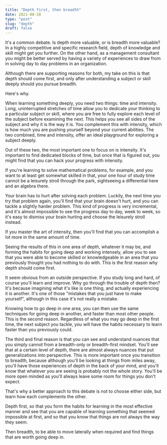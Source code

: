 ```yaml
---
title: "Depth first, then breadth"
date: 2021-08-28
type: "post"
slug: "depth"
draft: false
---
```


It's a common debate. Is depth more valuable, or is breadth more valuable? In a highly competitive and specific research field, depth of knowledge and skill might get you further. On the other hand, as a management consultant you might be better served by having a variety of experiences to draw from in solving day to day problems in an organization.

Although there are supporting reasons for both, my take on this is that depth should come first, and only after understanding a subject or skill deeply should you pursue breadth.

Here's why.

When learning something deeply, you need two things: time and intensity. Long, uninterrupted stretches of time allow you to dedicate your thinking to a particular subject or skill, where you are free to fully explore each level of the subject before examining the next. This helps you see all sides of the subject and why it is the way it is. You complement this with intensity, which is how much you are pushing yourself beyond your current abilities. The two combined, time and intensity, offer an ideal playground for exploring a subject deeply.

Out of these two, the most important one to focus on is intensity. It's important to find dedicated blocks of time, but once that is figured out, you might find that you can hack your progress with intensity.

If you're learning to solve mathematical problems, for example, and you want to at least get somewhat skilled in that, your one hour of study time cannot be a leisurely stroll through the park, sightseeing a differential here and an algebra there.

Your brain has to hurt after solving each problem. Luckily, the next time you try that problem again, you'll find that your brain doesn't hurt, and you can tackle a slightly harder problem. This kind of progress is very incremental, and it's almost impossible to see the progress day to day, week to week, so it's easy to dismiss your brain hurting and choose the leisurely stroll instead.

If you master the art of intensity, then you'll find that you can accomplish a lot more in the same amount of time.

Seeing the results of this in one area of depth, whatever it may be, and forming the habits for going deep and working intensely, allow you to see that you were able to become skilled or knowledgeable in an area that you previously thought you had nothing to do with. This is the first reason why depth should come first.

It seem obvious from an outside perspective. If you study long and hard, of course you'll learn and improve. Why go through the trouble of depth then? It's because imagining what it's like is one thing, and actually experiencing it is another. It's one of those "mistakes that you just have to make yourself", although in this case it's not really a mistake.

Knowing how to go deep in one area, you can then use the same techniques for going deep in another, and faster than most other people. This is the second reason. Regardless of what you may go deep in the first time, the next subject you tackle, you will have the habits necessary to learn faster than you previously could.

The third and final reason is that you can see and understand nuances that you simply cannot from a breadth-only or breadth-first mindset. You'll see that at a certain level of depth, there are almost always nuances that put generalizations into perspective. This is more important once you transition to breadth, because although you'll be looking at things from miles away, you'll have those experiences of depth in the back of your mind, and you'll know that whatever you are seeing is probably not the whole story. You'll be more open minded as you'll always leave some room for things you don't expect.

That's why a better approach to this debate is not to choose either side, but learn how each complements the other.

Depth first, so that you form the habits for learning in the most effective manner and see that you are capable of learning something that seemed impossible at first, and so that you know that things are not always the way they seem.

Then breadth, to be able to move laterally when required and find things that are worth going deep in.
